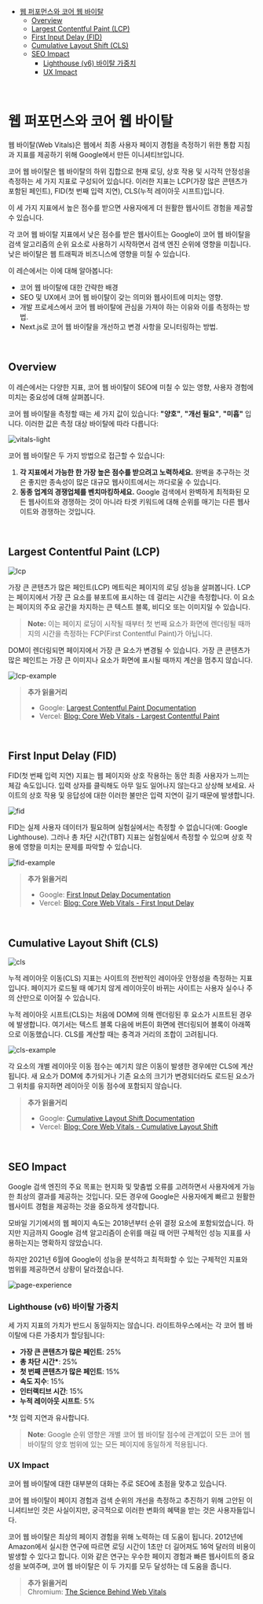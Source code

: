 - [웹 퍼포먼스와 코어 웹 바이탈](#웹-퍼포먼스와-코어-웹-바이탈)
  - [Overview](#overview)
  - [Largest Contentful Paint (LCP)](#largest-contentful-paint-lcp)
  - [First Input Delay (FID)](#first-input-delay-fid)
  - [Cumulative Layout Shift (CLS)](#cumulative-layout-shift-cls)
  - [SEO Impact](#seo-impact)
    - [Lighthouse (v6) 바이탈 가중치](#lighthouse-v6-바이탈-가중치)
    - [UX Impact](#ux-impact)

<br />

# 웹 퍼포먼스와 코어 웹 바이탈

웹 바이탈(Web Vitals)은 웹에서 최종 사용자 페이지 경험을 측정하기 위한 통합 지침과 지표를 제공하기 위해 Google에서 만든 이니셔티브입니다.

코어 웹 바이탈은 웹 바이탈의 하위 집합으로 현재 로딩, 상호 작용 및 시각적 안정성을 측정하는 세 가지 지표로 구성되어 있습니다. 이러한 지표는 LCP(가장 많은 콘텐츠가 포함된 페인트), FID(첫 번째 입력 지연), CLS(누적 레이아웃 시프트)입니다.

이 세 가지 지표에서 높은 점수를 받으면 사용자에게 더 원활한 웹사이트 경험을 제공할 수 있습니다.

각 코어 웹 바이탈 지표에서 낮은 점수를 받은 웹사이트는 Google이 코어 웹 바이탈을 검색 알고리즘의 순위 요소로 사용하기 시작하면서 검색 엔진 순위에 영향을 미칩니다. 낮은 바이탈은 웹 트래픽과 비즈니스에 영향을 미칠 수 있습니다.

이 레슨에서는 이에 대해 알아봅니다:

- 코어 웹 바이탈에 대한 간략한 배경
- SEO 및 UX에서 코어 웹 바이탈이 갖는 의미와 웹사이트에 미치는 영향.
- 개발 프로세스에서 코어 웹 바이탈에 관심을 가져야 하는 이유와 이를 측정하는 방법.
- Next.js로 코어 웹 바이탈을 개선하고 변경 사항을 모니터링하는 방법.

<br />

## Overview

이 레슨에서는 다양한 지표, 코어 웹 바이탈이 SEO에 미칠 수 있는 영향, 사용자 경험에 미치는 중요성에 대해 살펴봅니다.

코어 웹 바이탈을 측정할 때는 세 가지 값이 있습니다: **"양호"**, **"개선 필요"**, **"미흡"** 입니다. 이러한 값은 측정 대상 바이탈에 따라 다릅니다:

![vitals-light](./assets/Performance%20&%20Core%20Web%20Vitals/vitals-light.png)

코어 웹 바이탈은 두 가지 방법으로 접근할 수 있습니다:

1. **각 지표에서 가능한 한 가장 높은 점수를 받으려고 노력하세요.** 완벽을 추구하는 것은 좋지만 종속성이 많은 대규모 웹사이트에서는 까다로울 수 있습니다.
2. **동종 업계의 경쟁업체를 벤치마킹하세요.** Google 검색에서 완벽하게 최적화된 모든 웹사이트와 경쟁하는 것이 아니라 타겟 키워드에 대해 순위를 매기는 다른 웹사이트와 경쟁하는 것입니다.

<br />

## Largest Contentful Paint (LCP)

![lcp](./assets/Performance%20&%20Core%20Web%20Vitals/lcp.avif)

가장 큰 콘텐츠가 많은 페인트(LCP) 메트릭은 페이지의 로딩 성능을 살펴봅니다. LCP는 페이지에서 가장 큰 요소를 뷰포트에 표시하는 데 걸리는 시간을 측정합니다. 이 요소는 페이지의 주요 공간을 차지하는 큰 텍스트 블록, 비디오 또는 이미지일 수 있습니다.

> **Note:** 이는 페이지 로딩이 시작될 때부터 첫 번째 요소가 화면에 렌더링될 때까지의 시간을 측정하는 FCP(First Contentful Paint)가 아닙니다.

DOM이 렌더링되면 페이지에서 가장 큰 요소가 변경될 수 있습니다. 가장 큰 콘텐츠가 많은 페인트는 가장 큰 이미지나 요소가 화면에 표시될 때까지 계산을 멈추지 않습니다.

![lcp-example](./assets/Performance%20&%20Core%20Web%20Vitals/lcp-example.avif)

> **추가 읽을거리**
>
> - Google: [Largest Contentful Paint Documentation](https://web.dev/lcp/)
> - Vercel: [Blog: Core Web Vitals - Largest Contentful Paint](https://vercel.com/blog/core-web-vitals#largest-contentful-paint)

<br />

## First Input Delay (FID)

FID(첫 번째 입력 지연) 지표는 웹 페이지와 상호 작용하는 동안 최종 사용자가 느끼는 체감 속도입니다. 입력 상자를 클릭해도 아무 일도 일어나지 않는다고 상상해 보세요. 사이트의 상호 작용 및 응답성에 대한 이러한 불만은 입력 지연이 길기 때문에 발생합니다.

![fid](./assets/Performance%20&%20Core%20Web%20Vitals/fid.png)

FID는 실제 사용자 데이터가 필요하며 실험실에서는 측정할 수 없습니다(예: Google Lighthouse). 그러나 총 차단 시간(TBT) 지표는 실험실에서 측정할 수 있으며 상호 작용에 영향을 미치는 문제를 파악할 수 있습니다.

![fid-example](./assets/Performance%20&%20Core%20Web%20Vitals/fid-example.png)

> **추가 읽을거리**
>
> - Google: [First Input Delay Documentation](https://web.dev/fid/)
> - Vercel: [Blog: Core Web Vitals - First Input Delay](https://vercel.com/blog/core-web-vitals#first-input-delay)

<br />

## Cumulative Layout Shift (CLS)

![cls](./assets/Performance%20&%20Core%20Web%20Vitals/cls.png)

누적 레이아웃 이동(CLS) 지표는 사이트의 전반적인 레이아웃 안정성을 측정하는 지표입니다. 페이지가 로드될 때 예기치 않게 레이아웃이 바뀌는 사이트는 사용자 실수나 주의 산만으로 이어질 수 있습니다.

누적 레이아웃 시프트(CLS)는 처음에 DOM에 의해 렌더링된 후 요소가 시프트된 경우에 발생합니다. 여기서는 텍스트 블록 다음에 버튼이 화면에 렌더링되어 블록이 아래쪽으로 이동했습니다. CLS를 계산할 때는 충격과 거리의 조합이 고려됩니다.

![cls-example](./assets/Performance%20&%20Core%20Web%20Vitals/cls-example.png)

각 요소의 개별 레이아웃 이동 점수는 예기치 않은 이동이 발생한 경우에만 CLS에 계산됩니다. 새 요소가 DOM에 추가되거나 기존 요소의 크기가 변경되더라도 로드된 요소가 그 위치를 유지하면 레이아웃 이동 점수에 포함되지 않습니다.

> **추가 읽을거리**
>
> - Google: [Cumulative Layout Shift Documentation](https://web.dev/cls/)
> - Vercel: [Blog: Core Web Vitals - Cumulative Layout Shift](https://vercel.com/blog/core-web-vitals#cumulative-layout-shift)

<br />

## SEO Impact

Google 검색 엔진의 주요 목표는 현지화 및 맞춤법 오류를 고려하면서 사용자에게 가능한 최상의 결과를 제공하는 것입니다. 모든 경우에 Google은 사용자에게 빠르고 원활한 웹사이트 경험을 제공하는 것을 중요하게 생각합니다.

모바일 기기에서의 웹 페이지 속도는 2018년부터 순위 결정 요소에 포함되었습니다. 하지만 지금까지 Google 검색 알고리즘이 순위를 매길 때 어떤 구체적인 성능 지표를 사용하는지는 명확하지 않았습니다.

하지만 2021년 6월에 Google이 성능을 분석하고 최적화할 수 있는 구체적인 지표와 범위를 제공하면서 상황이 달라졌습니다.

![page-experience](./assets/Performance%20&%20Core%20Web%20Vitals/page-experience.png)

### Lighthouse (v6) 바이탈 가중치

세 가지 지표의 가치가 반드시 동일하지는 않습니다. 라이트하우스에서는 각 코어 웹 바이탈에 다른 가중치가 할당됩니다:

- **가장 큰 콘텐츠가 많은 페인트**: 25%
- **총 차단 시간\***: 25%
- **첫 번째 콘텐츠가 많은 페인트**: 15%
- **속도 지수**: 15%
- **인터랙티브 시간**: 15%
- **누적 레이아웃 시프트**: 5%

\*첫 입력 지연과 유사합니다.

> **Note**: Google 순위 영향은 개별 코어 웹 바이탈 점수에 관계없이 모든 코어 웹 바이탈의 양호 범위에 있는 모든 페이지에 동일하게 적용됩니다.

### UX Impact

코어 웹 바이탈에 대한 대부분의 대화는 주로 SEO에 초점을 맞추고 있습니다.

코어 웹 바이탈이 페이지 경험과 검색 순위의 개선을 측정하고 추진하기 위해 고안된 이니셔티브인 것은 사실이지만, 궁극적으로 이러한 변화의 혜택을 받는 것은 사용자들입니다.

코어 웹 바이탈은 최상의 페이지 경험을 위해 노력하는 데 도움이 됩니다. 2012년에 Amazon에서 실시한 연구에 따르면 로딩 시간이 1초만 더 길어져도 16억 달러의 비용이 발생할 수 있다고 합니다. 이와 같은 연구는 우수한 페이지 경험과 빠른 웹사이트의 중요성을 보여주며, 코어 웹 바이탈은 이 두 가지를 모두 달성하는 데 도움을 줍니다.

> **추가 읽을거리**  
> Chromium: [The Science Behind Web Vitals](https://nextjs.org/docs/pages/building-your-application/routing)
